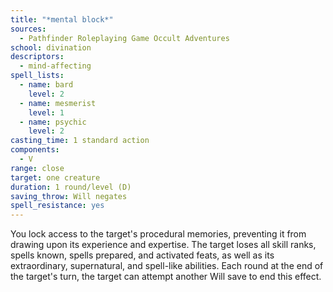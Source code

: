 ```yaml
---
title: "*mental block*"
sources:
  - Pathfinder Roleplaying Game Occult Adventures
school: divination
descriptors:
  - mind-affecting
spell_lists:
  - name: bard
    level: 2
  - name: mesmerist
    level: 1
  - name: psychic
    level: 2
casting_time: 1 standard action
components:
  - V
range: close
target: one creature
duration: 1 round/level (D)
saving_throw: Will negates
spell_resistance: yes
---
```


You lock access to the target's procedural memories, preventing it from drawing upon its experience and expertise. The target loses all skill ranks, spells known, spells prepared, and activated feats, as well as its extraordinary, supernatural, and spell-like abilities. Each round at the end of the target's turn, the target can attempt another Will save to end this effect.
